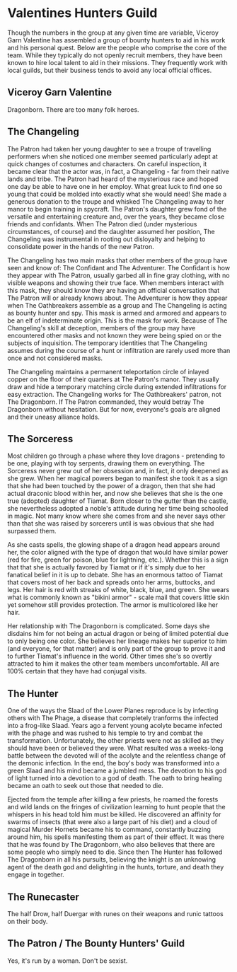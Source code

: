 # Valentines Hunters Guild

Though the numbers in the group at any given time are variable, Viceroy Garn Valentine has assembled a group of bounty hunters to aid in his work and his personal quest. Below are the people who comprise the core of the team. While they typically do not openly recruit members, they have been known to hire local talent to aid in their missions. They frequently work with local guilds, but their business tends to avoid any local official offices.

## Viceroy Garn Valentine

Dragonborn. There are too many folk heroes.

## The Changeling

The Patron had taken her young daughter to see a troupe of travelling performers when she noticed one member seemed particularly adept at quick changes of costumes and characters. On careful inspection, it became clear that the actor was, in fact, a Changeling - far from their native lands and tribe. The Patron had heard of the mysterious race and hoped one day be able to have one in her employ. What great luck to find one so young that could be molded into exactly what she would need! She made a generous donation to the troupe and whisked The Changeling away to her manor to begin training in spycraft. The Patron's daughter grew fond of the versatile and entertaining creature and, over the years, they became close friends and confidants. When The Patron died (under mysterious circumstances, of course) and the daughter assumed her position, The Changeling was instrumental in rooting out disloyalty and helping to consolidate power in the hands of the new Patron.

The Changeling has two main masks that other members of the group have seen and know of: The Confidant and The Adventurer. The Confidant is how they appear with The Patron, usually garbed all in fine gray clothing, with no visible weapons and showing their true face. When members interact with this mask, they should know they are having an official conversation that The Patron will or already knows about. The Adventurer is how they appear when The Oathbreakers assemble as a group and The Changeling is acting as bounty hunter and spy. This mask is armed and armored and appears to be an elf of indeterminate origin. This is the mask for work. Because of The Changeling's skill at deception, members of the group may have encountered other masks and not known they were being spied on or the subjects of inquisition. The temporary identities that The Changeling assumes during the course of a hunt or infiltration are rarely used more than once and not considered masks. 

The Changeling maintains a permanent teleportation circle of inlayed copper on the floor of their quarters at The Patron's manor. They usually draw and hide a temporary matching circle during extended infiltrations for easy extraction. The Changeling works for The Oathbreakers' patron, not The Dragonborn. If The Patron commanded, they would betray The Dragonborn without hesitation. But for now, everyone's goals are aligned and their uneasy alliance holds.

## The Sorceress

Most children go through a phase where they love dragons - pretending to be one, playing with toy serpents, drawing them on everything. The Sorceress never grew out of her obsession and, in fact, it only deepened as she grew. When her magical powers began to manifest she took it as a sign that she had been touched by the power of a dragon, then that she had actual draconic blood within her, and now she believes that she is the one true (adopted) daughter of Tiamat. Born closer to the gutter than the castle, she nevertheless adopted a noble's attitude during her time being schooled in magic. Not many know where she comes from and she never says other than that she was raised by sorcerers until is was obvious that she had surpassed them.

As she casts spells, the glowing shape of a dragon head appears around her, the color aligned with the type of dragon that would have similar power (red for fire, green for poison, blue for lightning, etc.). Whether this is a sign that that she is actually favored by Tiamat or if it's simply due to her fanatical belief in it is up to debate. She has an enormous tattoo of Tiamat that covers most of her back and spreads onto her arms, buttocks, and legs. Her hair is red with streaks of white, black, blue, and green. She wears what is commonly known as "bikini armor" - scale mail that covers little skin yet somehow still provides protection. The armor is multicolored like her hair.

Her relationship with The Dragonborn is complicated. Some days she disdains him for not being an actual dragon or being of limited potential due to only being one color. She believes her lineage makes her superior to him (and everyone, for that matter) and is only part of the group to prove it and to further Tiamat's influence in the world. Other times she's so overtly attracted to him it makes the other team members uncomfortable. All are 100% certain that they have had conjugal visits.

## The Hunter

One of the ways the Slaad of the Lower Planes reproduce is by infecting others with The Phage, a disease that completely tranforms the infected into a frog-like Slaad. Years ago a fervent young acolyte became infected with the phage and was rushed to his temple to try and combat the transformation. Unfortunately, the other priests were not as skilled as they should have been or believed they were. What resulted was a weeks-long battle between the devoted will of the acolyte and the relentless change of the demonic infection. In the end, the boy's body was transformed into a green Slaad and his mind became a jumbled mess. The devotion to his god of light turned into a devotion to a god of death. The oath to bring healing became an oath to seek out those that needed to die.

Ejected from the temple after killing a few priests, he roamed the forests and wild lands on the fringes of civilization learning to hunt people that the whispers in his head told him must be killed. He discovered an affinity for swarms of insects (that were also a large part of his diet) and a cloud of magical Murder Hornets became his to command, constantly buzzing around him, his spells manifesting them as part of their effect. It was there that he was found by The Dragonborn, who also believes that there are some people who simply need to die. Since then The Hunter has followed The Dragonborn in all his pursuits, believing the knight is an unknowing agent of the death god and delighting in the hunts, torture, and death they engage in together.

## The Runecaster

The half Drow, half Duergar with runes on their weapons and runic tattoos on their body.

## The Patron / The Bounty Hunters' Guild

Yes, it's run by a woman. Don't be sexist.
